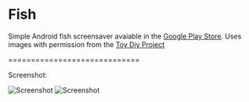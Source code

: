 Fish
===

Simple Android fish screensaver avaiable in the [Google Play Store](https://play.google.com/store/apps/details?id=com.ten15.diyfish). Uses images with permission from the [Toy Diy Project](http://toydiy.tumblr.com/)

=============================

Screenshot:

![Screenshot](https://raw.github.com/awilliams/fish/master/Assets/device-2013-10-01-233638.png "Screenshot")
![Screenshot](https://raw.github.com/awilliams/fish/master/Assets/device-2013-10-01-233023.png "Screenshot")
